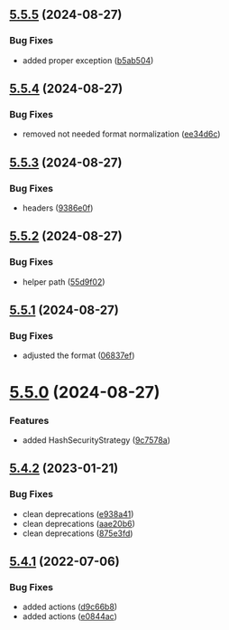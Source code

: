 ## [5.5.5](https://github.com/netbull/MediaBundle/compare/v5.5.4...v5.5.5) (2024-08-27)


### Bug Fixes

* added proper exception ([b5ab504](https://github.com/netbull/MediaBundle/commit/b5ab50403de6f4903494f26c455acd7d0dc67fe3))

## [5.5.4](https://github.com/netbull/MediaBundle/compare/v5.5.3...v5.5.4) (2024-08-27)


### Bug Fixes

* removed not needed format normalization ([ee34d6c](https://github.com/netbull/MediaBundle/commit/ee34d6c3d60976a3e62fdc20c7a1daa30f283c87))

## [5.5.3](https://github.com/netbull/MediaBundle/compare/v5.5.2...v5.5.3) (2024-08-27)


### Bug Fixes

* headers ([9386e0f](https://github.com/netbull/MediaBundle/commit/9386e0fc359df22202b0672f6ae3f2d350ad44bf))

## [5.5.2](https://github.com/netbull/MediaBundle/compare/v5.5.1...v5.5.2) (2024-08-27)


### Bug Fixes

* helper path ([55d9f02](https://github.com/netbull/MediaBundle/commit/55d9f028d3cd5c698e197e6b25452552d376406d))

## [5.5.1](https://github.com/netbull/MediaBundle/compare/v5.5.0...v5.5.1) (2024-08-27)


### Bug Fixes

* adjusted the format ([06837ef](https://github.com/netbull/MediaBundle/commit/06837ef6b81a2143420bb70ef9d485af8d703fd9))

# [5.5.0](https://github.com/netbull/MediaBundle/compare/v5.4.3...v5.5.0) (2024-08-27)


### Features

* added HashSecurityStrategy ([9c7578a](https://github.com/netbull/MediaBundle/commit/9c7578affdf559dc76f0e3cad1db1047e4e6dcd5))

## [5.4.2](https://github.com/netbull/MediaBundle/compare/v5.4.1...v5.4.2) (2023-01-21)


### Bug Fixes

* clean deprecations ([e938a41](https://github.com/netbull/MediaBundle/commit/e938a4164c66dfe0d714024cb5a64d84a662018f))
* clean deprecations ([aae20b6](https://github.com/netbull/MediaBundle/commit/aae20b6aa187a169bb736b388df9758054e2904e))
* clean deprecations ([875e3fd](https://github.com/netbull/MediaBundle/commit/875e3fd0bd50611c62828acee27f2e44c87c353d))

## [5.4.1](https://github.com/netbull/MediaBundle/compare/v5.4.0...v5.4.1) (2022-07-06)


### Bug Fixes

* added actions ([d9c66b8](https://github.com/netbull/MediaBundle/commit/d9c66b8fb71af6fdb9e73df3924f353ce7a56e7e))
* added actions ([e0844ac](https://github.com/netbull/MediaBundle/commit/e0844ac4c153aacba440cb6e5134e12386d2a774))
